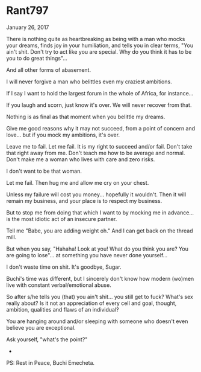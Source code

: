 # Rant797


January 26, 2017

There is nothing quite as heartbreaking as being with a man who mocks your dreams, finds joy in your humiliation, and tells you in clear terms, "You ain't shit. Don't try to act like you are special. Why do you think it has to be you to do great things"...

And all other forms of abasement. 

I will never forgive a man who belittles even my craziest ambitions. 

If I say I want to hold the largest forum in the whole of Africa, for instance...

If you laugh and scorn, just know it's over. We will never recover from that. 

Nothing is as final as that moment when you belittle my dreams. 

Give me good reasons why it may not succeed, from a point of concern and love... but if you mock my ambitions, it's over.

Leave me to fail. Let me fail. It is my right to succeed and/or fail. Don't take that right away from me. Don't teach me how to be average and normal. Don't make me a woman who lives with care and zero risks.

I don't want to be that woman.

Let me fail. Then hug me and allow me cry on your chest.

Unless my failure will cost you money... hopefully it wouldn't. Then it will remain my business, and your place is to respect my business.

But to stop me from doing that which I want to by mocking me in advance... is the most idiotic act of an insecure partner.

Tell me "Babe, you are adding weight oh." And I can get back on the thread mill. 

But when you say, "Hahaha! Look at you! What do you think you are? You are going to lose"... at something you have never done yourself...

I don't waste time on shit. It's goodbye, Sugar.

Buchi's time was different, but I sincerely don't know how modern (wo)men live with constant verbal/emotional abuse. 

So after s/he tells you (that) you ain't shit... you still get to fuck? What's sex really about? Is it not an appreciation of every cell and goal, thought, ambition, qualities and flaws of an individual?

You are hanging around and/or sleeping with someone who doesn't even believe you are exceptional.

Ask yourself, "what's the point?"

*

PS: Rest in Peace, Buchi Emecheta.